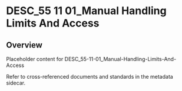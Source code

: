 # DESC_55 11 01_Manual Handling Limits And Access

## Overview
Placeholder content for DESC_55-11-01_Manual-Handling-Limits-And-Access

Refer to cross-referenced documents and standards in the metadata sidecar.
